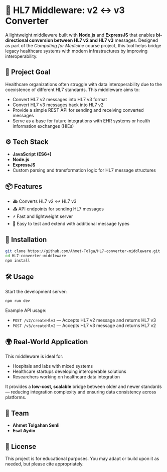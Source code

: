 # 🧩 HL7 Middleware: v2 ↔ v3 Converter

A lightweight middleware built with **Node.js** and **ExpressJS** that enables **bi-directional conversion between HL7 v2 and HL7 v3** messages. Designed as part of the *Computing for Medicine* course project, this tool helps bridge legacy healthcare systems with modern infrastructures by improving interoperability.

## 🚀 Project Goal

Healthcare organizations often struggle with data interoperability due to the coexistence of different HL7 standards. This middleware aims to:

* Convert HL7 v2 messages into HL7 v3 format
* Convert HL7 v3 messages back into HL7 v2
* Provide a simple REST API for sending and receiving converted messages
* Serve as a base for future integrations with EHR systems or health information exchanges (HIEs)

## ⚙️ Tech Stack

* **JavaScript (ES6+)**
* **Node.js**
* **ExpressJS**
* Custom parsing and transformation logic for HL7 message structures

## 📦 Features

* 🚑 Converts HL7 v2 <-> HL7 v3
* 📤 API endpoints for sending HL7 messages
* ⚡ Fast and lightweight server
* 🧪 Easy to test and extend with additional message types


## 🔧 Installation

```bash
git clone https://github.com/Ahmet-Tolga/HL7-converter-middleware.git
cd HL7-converter-middleware
npm install
```

## 🛠️ Usage

Start the development server:

```bash
npm run dev
```

Example API usage:

* `POST /v2/createHlv3` — Accepts HL7 v2 message and returns HL7 v3
* `POST /v3/createHlv2` — Accepts HL7 v3 message and returns HL7 v2

## 🌍 Real-World Application

This middleware is ideal for:

* Hospitals and labs with mixed systems
* Healthcare startups developing interoperable solutions
* Researchers working on healthcare data integration

It provides a **low-cost, scalable** bridge between older and newer standards — reducing integration complexity and ensuring data consistency across platforms.

## 🤝 Team

* **Ahmet Tolgahan Senli**
* **Esat Aydin**

## 📜 License

This project is for educational purposes. You may adapt or build upon it as needed, but please cite appropriately.
